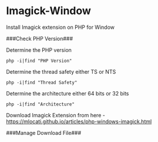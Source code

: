 # Imagick-Window
Install Imagick extension on PHP for Window

###Check PHP Version###

Determine the PHP version

```
php -i|find "PHP Version"
```

Determine the thread safety either TS or NTS
```
php -i|find "Thread Safety"
```

Determine the architecture either 64 bits or 32 bits
```
php -i|find "Architecture"
```

Download Imagick Extension from here - https://mlocati.github.io/articles/php-windows-imagick.html

###Manage Download File###


